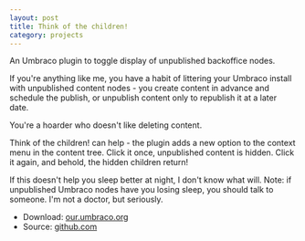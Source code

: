 ```yaml
---
layout: post
title: Think of the children!
category: projects
---
```


An Umbraco plugin to toggle display of unpublished backoffice nodes.

If you're anything like me, you have a habit of littering your Umbraco install with unpublished content nodes - you create content in advance and schedule the publish, or unpublish content only to republish it at a later date.

You're a hoarder who doesn't like deleting content.

Think of the children! can help - the plugin adds a new option to the context menu in the content tree. Click it once, unpublished content is hidden. Click it again, and behold, the hidden children return!

If this doesn't help you sleep better at night, I don't know what will. Note: if unpublished Umbraco nodes have you losing sleep, you should talk to someone. I'm not a doctor, but seriously.

- Download: [our.umbraco.org](https://our.umbraco.org/projects/backoffice-extensions/think-of-the-children!)
- Source: [github.com](https://github.com/nathanwoulfe/thinkofthechildren)
